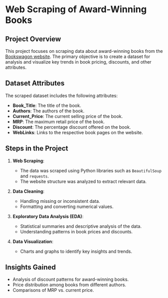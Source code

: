 # Web Scraping of Award-Winning Books  

## Project Overview  
This project focuses on scraping data about award-winning books from the [Bookswagon website](https://www.bookswagon.com/promo-best-seller/award-winning/2109CDC4B4DC). The primary objective is to create a dataset for analysis and visualize key trends in book pricing, discounts, and other attributes.  

## Dataset Attributes  
The scraped dataset includes the following attributes:  
- **Book_Title**: The title of the book.  
- **Authors**: The authors of the book.  
- **Current_Price**: The current selling price of the book.  
- **MRP**: The maximum retail price of the book.  
- **Discount**: The percentage discount offered on the book.  
- **WebLinks**: Links to the respective book pages on the website.  

## Steps in the Project  
1. **Web Scraping**:  
   - The data was scraped using Python libraries such as `BeautifulSoup` and `requests`.  
   - The website structure was analyzed to extract relevant data.  

2. **Data Cleaning**:  
   - Handling missing or inconsistent data.  
   - Formatting and converting numerical values.  

3. **Exploratory Data Analysis (EDA)**:  
   - Statistical summaries and descriptive analysis of the data.  
   - Understanding patterns in book prices and discounts.  

4. **Data Visualization**:  
   - Charts and graphs to identify key insights and trends.  

## Insights Gained  
- Analysis of discount patterns for award-winning books.  
- Price distribution among books from different authors.  
- Comparisons of MRP vs. current price.  

